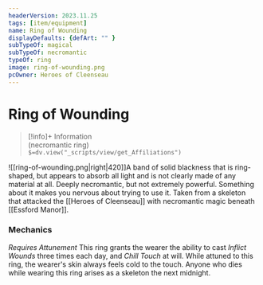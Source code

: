 ```yaml
---
headerVersion: 2023.11.25
tags: [item/equipment]
name: Ring of Wounding
displayDefaults: {defArt: "" }
subTypeOf: magical
subTypeOf: necromantic
typeOf: ring
image: ring-of-wounding.png
pcOwner: Heroes of Cleenseau
---
```

# Ring of Wounding
>[!info]+ Information  
> (necromantic ring)  
> `$=dv.view("_scripts/view/get_Affiliations")`

![[ring-of-wounding.png|right|420]]A band of solid blackness that is ring-shaped, but appears to absorb all light and is not clearly made of any material at all. Deeply necromantic, but not extremely powerful. Something about it makes you nervous about trying to use it. Taken from a skeleton that attacked the [[Heroes of Cleenseau]] with necromantic magic beneath [[Essford Manor]].

### Mechanics
_Requires Attunement_
This ring grants the wearer the ability to cast _Inflict Wounds_ three times each day, and _Chill Touch_ at will. While attuned to this ring, the wearer's skin always feels cold to the touch. Anyone who dies while wearing this ring arises as a skeleton the next midnight.